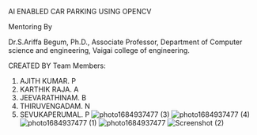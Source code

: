 AI  ENABLED CAR PARKING USING OPENCV

Mentoring By

Dr.S.Ariffa Begum, Ph.D.,
Associate Professor, 
Department of Computer science and 
engineering,
Vaigai college of engineering.

CREATED BY
 Team Members:
1. AJITH KUMAR. P
2. KARTHIK RAJA. A
3. JEEVARATHINAM. B
4. THIRUVENGADAM. N
5. SEVUKAPERUMAL. P
![photo1684937477 (3)](https://github.com/naanmudhalvan-SI/IBM--14153-1682573906/assets/131975651/0a47aea1-325e-4f94-879e-2b6dfbfed857)
![photo1684937477 (4)](https://github.com/naanmudhalvan-SI/IBM--14153-1682573906/assets/131975651/bfe740e6-2577-4d46-be2d-eec9b094d43e)
![photo1684937477 (1)](https://github.com/naanmudhalvan-SI/IBM--14153-1682573906/assets/131975651/643bd59e-4370-47c4-b6e4-0834a0763761)
![photo1684937477](https://github.com/naanmudhalvan-SI/IBM--14153-1682573906/assets/131975651/479a2e74-c6d0-42b3-bf6f-2d0331bcca2c)
![Screenshot (2)](https://github.com/naanmudhalvan-SI/IBM--14153-1682573906/assets/131975651/f90f8138-d3c4-4567-afb3-771ca1efb2e8)
